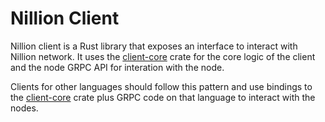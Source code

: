 # Nillion Client

Nillion client is a Rust library that exposes an interface to interact with Nillion network.
It uses the [client-core](../libs/client-core/README.md) crate for the core logic of the client and the node GRPC API
for interation with the node.

Clients for other languages should follow this pattern and use bindings to
the [client-core](../libs/client-core/README.md) crate plus GRPC code on
that language to interact with the nodes.
